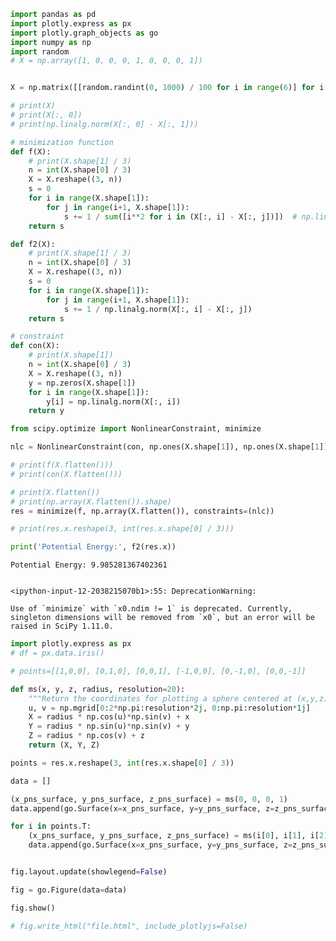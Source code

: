 ```python
import pandas as pd
import plotly.express as px
import plotly.graph_objects as go
import numpy as np
import random
# X = np.array([1, 0, 0, 0, 1, 0, 0, 0, 1])


X = np.matrix([[random.randint(0, 1000) / 100 for i in range(6)] for i in range(3)])

# print(X)
# print(X[:, 0])
# print(np.linalg.norm(X[:, 0] - X[:, 1]))

# minimization function
def f(X):
    # print(X.shape[1] / 3)
    n = int(X.shape[0] / 3)
    X = X.reshape((3, n))
    s = 0
    for i in range(X.shape[1]):
        for j in range(i+1, X.shape[1]):
            s += 1 / sum([i**2 for i in (X[:, i] - X[:, j])])  # np.linalg.norm(X[:, i] - X[:, j])
    return s

def f2(X):
    # print(X.shape[1] / 3)
    n = int(X.shape[0] / 3)
    X = X.reshape((3, n))
    s = 0
    for i in range(X.shape[1]):
        for j in range(i+1, X.shape[1]):
            s += 1 / np.linalg.norm(X[:, i] - X[:, j])
    return s

# constraint
def con(X):
    # print(X.shape[1])
    n = int(X.shape[0] / 3)
    X = X.reshape((3, n))
    y = np.zeros(X.shape[1])
    for i in range(X.shape[1]):
        y[i] = np.linalg.norm(X[:, i])
    return y

from scipy.optimize import NonlinearConstraint, minimize

nlc = NonlinearConstraint(con, np.ones(X.shape[1]), np.ones(X.shape[1]))

# print(f(X.flatten()))
# print(con(X.flatten()))

# print(X.flatten())
# print(np.array(X.flatten()).shape)
res = minimize(f, np.array(X.flatten()), constraints=(nlc))

# print(res.x.reshape(3, int(res.x.shape[0] / 3)))

print('Potential Energy:', f2(res.x))
```

    Potential Energy: 9.985281367402361


    <ipython-input-12-2038215070b1>:55: DeprecationWarning:
    
    Use of `minimize` with `x0.ndim != 1` is deprecated. Currently, singleton dimensions will be removed from `x0`, but an error will be raised in SciPy 1.11.0.
    



```python
import plotly.express as px
# df = px.data.iris()

# points=[[1,0,0], [0,1,0], [0,0,1], [-1,0,0], [0,-1,0], [0,0,-1]]

def ms(x, y, z, radius, resolution=20):
    """Return the coordinates for plotting a sphere centered at (x,y,z)"""
    u, v = np.mgrid[0:2*np.pi:resolution*2j, 0:np.pi:resolution*1j]
    X = radius * np.cos(u)*np.sin(v) + x
    Y = radius * np.sin(u)*np.sin(v) + y
    Z = radius * np.cos(v) + z
    return (X, Y, Z)

points = res.x.reshape(3, int(res.x.shape[0] / 3))

data = []

(x_pns_surface, y_pns_surface, z_pns_surface) = ms(0, 0, 0, 1)
data.append(go.Surface(x=x_pns_surface, y=y_pns_surface, z=z_pns_surface, opacity=0.5))

for i in points.T:
    (x_pns_surface, y_pns_surface, z_pns_surface) = ms(i[0], i[1], i[2], 0.05, resolution=5)
    data.append(go.Surface(x=x_pns_surface, y=y_pns_surface, z=z_pns_surface, opacity=1))


fig.layout.update(showlegend=False)

fig = go.Figure(data=data)

fig.show()

# fig.write_html("file.html", include_plotlyjs=False)
```


<html>
<head><meta charset="utf-8" /></head>
<body>
    <div>            <script src="https://cdnjs.cloudflare.com/ajax/libs/mathjax/2.7.5/MathJax.js?config=TeX-AMS-MML_SVG"></script><script type="text/javascript">if (window.MathJax && window.MathJax.Hub && window.MathJax.Hub.Config) {window.MathJax.Hub.Config({SVG: {font: "STIX-Web"}});}</script>                <script type="text/javascript">window.PlotlyConfig = {MathJaxConfig: 'local'};</script>
        <script src="https://cdn.plot.ly/plotly-2.18.2.min.js"></script>                <div id="cf95f065-1930-4451-a4e2-d24cbe0e1de5" class="plotly-graph-div" style="height:525px; width:100%;"></div>            <script type="text/javascript">                                    window.PLOTLYENV=window.PLOTLYENV || {};                                    if (document.getElementById("cf95f065-1930-4451-a4e2-d24cbe0e1de5")) {                    Plotly.newPlot(                        "cf95f065-1930-4451-a4e2-d24cbe0e1de5",                        [{"opacity":0.5,"x":[[0.0,0.1645945902807339,0.32469946920468346,0.4759473930370735,0.6142127126896678,0.7357239106731316,0.8371664782625285,0.9157733266550574,0.9694002659393304,0.9965844930066698,0.9965844930066698,0.9694002659393304,0.9157733266550575,0.8371664782625287,0.7357239106731318,0.6142127126896679,0.4759473930370737,0.3246994692046836,0.16459459028073403,1.2246467991473532e-16],[0.0,0.16246313356537806,0.3204946963568737,0.46978399929907333,0.6062588193758816,0.7261964792589068,0.8263253922406854,0.9039143025916696,0.9568467870966786,0.9836789855631047,0.9836789855631047,0.9568467870966786,0.9039143025916697,0.8263253922406855,0.7261964792589071,0.6062588193758817,0.4697839992990735,0.3204946963568739,0.16246313356537817,1.2087879447370743e-16],[0.0,0.15612396702863554,0.3079892792215372,0.45145344674540533,0.5826031410933619,0.6978609404853318,0.7940829126085611,0.8686443728954891,0.919511479076709,0.9452967090962465,0.9452967090962465,0.919511479076709,0.8686443728954892,0.7940829126085612,0.697860940485332,0.582603141093362,0.45145344674540544,0.30798927922153735,0.15612396702863568,1.161622117505191e-16],[0.0,0.1457412717539971,0.28750710153368586,0.42143048705861336,0.5438583474838702,0.6514511699226683,0.7412741026524329,0.8108770102192059,0.8583613067458042,0.882431744405305,0.882431744405305,0.8583613067458042,0.810877010219206,0.741274102652433,0.6514511699226685,0.5438583474838703,0.42143048705861347,0.28750710153368597,0.1457412717539972,1.0843708876019402e-16],[0.0,0.13158395409529697,0.2595786409366422,0.3804926991242503,0.4910279083501888,0.588169156250559,0.6692666828109729,0.7321083589123363,0.7749800274466272,0.7967122610543294,0.7967122610543294,0.7749800274466272,0.7321083589123364,0.669266682810973,0.5881691562505591,0.49102790835018884,0.3804926991242505,0.2595786409366423,0.13158395409529708,9.790350213036125e-17],[0.0,0.11401868114339879,0.22492722988972447,0.329700350146186,0.4254801043153275,0.5096538703825993,0.5799256074343183,0.6343784856684599,0.6715271725148565,0.6903583486357373,0.6903583486357373,0.6715271725148565,0.63437848566846,0.5799256074343183,0.5096538703825996,0.42548010431532757,0.3297003501461861,0.22492722988972458,0.11401868114339889,8.483426622169505e-17],[0.0,0.09350038424114347,0.18445032173749926,0.2703689352829591,0.3489125890731124,0.4179388169805881,0.475564763446017,0.5202185428694533,0.5506821165519409,0.5661245176160313,0.5661245176160313,0.5506821165519409,0.5202185428694533,0.4755647634460171,0.4179388169805882,0.34891258907311246,0.2703689352829592,0.18445032173749937,0.09350038424114356,6.95678673792762e-17],[0.0,0.07056047650053407,0.13919624713956788,0.20403510701416921,0.26330842104925195,0.31539936775193667,0.35888704188713766,0.3925852130683524,0.41557468303033346,0.4272283589615935,0.4272283589615935,0.41557468303033346,0.3925852130683525,0.3588870418871377,0.3153993677519367,0.26330842104925195,0.2040351070141693,0.13919624713956794,0.07056047650053413,5.2499697314053056e-17],[0.0,0.045793089482273404,0.09033706285714538,0.13241687664842175,0.1708847032297642,0.2046912405701735,0.23291433445806886,0.2547841324643033,0.26970408350957537,0.2772672102227795,0.2772672102227795,0.26970408350957537,0.25478413246430337,0.2329143344580689,0.20469124057017354,0.17088470322976423,0.1324168766484218,0.09033706285714542,0.045793089482273446,3.407181266521781e-17],[0.0,0.019839685500424753,0.0391381960985981,0.057369118732864384,0.0740351613582292,0.08868171777700325,0.1009092681108054,0.11038427666137432,0.11684828989495437,0.12012498638095837,0.12012498638095837,0.11684828989495437,0.11038427666137433,0.10090926811080542,0.08868171777700327,0.07403516135822921,0.057369118732864405,0.03913819609859812,0.01983968550042477,1.4761485965452956e-17],[0.0,-0.006627555914577715,-0.013074329380554592,-0.019164469223262957,-0.024731852303603426,-0.029624614924228836,-0.03370929527532877,-0.03687447392489219,-0.03903381305036396,-0.04012841150937818,-0.04012841150937818,-0.03903381305036396,-0.036874473924892195,-0.03370929527532877,-0.029624614924228843,-0.02473185230360343,-0.019164469223262964,-0.013074329380554599,-0.00662755591457772,-4.9311554669653986e-18],[0.0,-0.03292314711268756,-0.06494823659638016,-0.09520170749314029,-0.122858323981817,-0.1471636856600176,-0.16745480562051002,-0.18317819500577392,-0.19390496074119645,-0.19934250462010655,-0.19934250462010655,-0.19390496074119645,-0.18317819500577395,-0.16745480562051004,-0.14716368566001767,-0.12285832398181702,-0.09520170749314032,-0.06494823659638019,-0.03292314711268759,-2.4496082563006136e-17],[0.0,-0.05836604609431205,-0.115140018600098,-0.16877327154610067,-0.21780282960340894,-0.26089129423873825,-0.2968633244600811,-0.32473769705508354,-0.34375407180242007,-0.35339373157097265,-0.35339373157097265,-0.34375407180242007,-0.3247376970550836,-0.2968633244600812,-0.26089129423873836,-0.21780282960340897,-0.16877327154610072,-0.11514001860009805,-0.0583660460943121,-4.342657398786498e-17],[0.0,-0.0822972951403669,-0.16234973460234164,-0.23797369651853664,-0.3071063563448338,-0.3678619553365656,-0.4185832391312641,-0.4578866633275285,-0.48470013296966497,-0.4982922465033347,-0.4982922465033347,-0.48470013296966497,-0.45788666332752853,-0.41858323913126416,-0.36786195533656574,-0.30710635634483385,-0.23797369651853673,-0.16234973460234173,-0.08229729514036697,-6.123233995736764e-17],[0.0,-0.10409708747106597,-0.20535467775677563,-0.30101072775297255,-0.3884559897724724,-0.46530518502016843,-0.529462067780604,-0.5791766055365858,-0.6130927152942584,-0.6302852539921319,-0.6302852539921319,-0.6130927152942584,-0.5791766055365859,-0.5294620677806041,-0.46530518502016854,-0.38845598977247253,-0.30101072775297266,-0.20535467775677574,-0.10409708747106605,-7.745222048584242e-17],[0.0,-0.12320081991594793,-0.24304104262515694,-0.3562517392522649,-0.4597448171115447,-0.550697254825314,-0.6266281069880509,-0.685466177889715,-0.7256065183355124,-0.7459542044761397,-0.7459542044761397,-0.7256065183355124,-0.6854661778897151,-0.6266281069880509,-0.5506972548253141,-0.45974481711154475,-0.356251739252265,-0.24304104262515705,-0.12320081991594804,-9.166612918751292e-17],[0.0,-0.1391137158394193,-0.2744327721531311,-0.4022660178353502,-0.5191264951802664,-0.6218265549984392,-0.7075648073771038,-0.7740025362943134,-0.8193274936954399,-0.8423033328959264,-0.8423033328959264,-0.8193274936954399,-0.7740025362943134,-0.7075648073771038,-0.6218265549984394,-0.5191264951802665,-0.4022660178353503,-0.2744327721531313,-0.13911371583941942,-1.0350593329322857e-16],[0.0,-0.1514236395957217,-0.2987168370352402,-0.43786181785711464,-0.5650630697084178,-0.676850874027562,-0.7701759509217782,-0.8424926355737105,-0.8918283173415814,-0.9168372474352875,-0.9168372474352875,-0.8918283173415814,-0.8424926355737105,-0.7701759509217783,-0.6768508740275623,-0.5650630697084179,-0.4378618178571148,-0.2987168370352404,-0.1514236395957218,-1.126649880958142e-16],[0.0,-0.15981177062567214,-0.31526429274686973,-0.4621172267946076,-0.5963648075450915,-0.7143451109527726,-0.8128399418923868,-0.8891626181327629,-0.9412312560244315,-0.9676255588585165,-0.9676255588585165,-0.9412312560244315,-0.889162618132763,-0.812839941892387,-0.7143451109527729,-0.5963648075450916,-0.46211722679460776,-0.3152642927468699,-0.15981177062567228,-1.1890607888691283e-16],[0.0,-0.1640608607416775,-0.32364656887706705,-0.4744040422971282,-0.6122210101223642,-0.7333381847325245,-0.8344518053331546,-0.9128037559378055,-0.9662567995822742,-0.9933528765776246,-0.9933528765776246,-0.9662567995822742,-0.9128037559378056,-0.8344518053331547,-0.7333381847325248,-0.6122210101223643,-0.47440404229712835,-0.3236465688770672,-0.16406086074167764,-1.2206756469332921e-16],[0.0,-0.16406086074167753,-0.3236465688770671,-0.47440404229712824,-0.6122210101223643,-0.7333381847325247,-0.8344518053331547,-0.9128037559378056,-0.9662567995822743,-0.9933528765776247,-0.9933528765776247,-0.9662567995822743,-0.9128037559378057,-0.8344518053331548,-0.7333381847325249,-0.6122210101223644,-0.4744040422971284,-0.3236465688770673,-0.16406086074167767,-1.2206756469332924e-16],[0.0,-0.15981177062567217,-0.3152642927468698,-0.4621172267946077,-0.5963648075450917,-0.7143451109527728,-0.8128399418923871,-0.8891626181327631,-0.9412312560244317,-0.9676255588585168,-0.9676255588585168,-0.9412312560244317,-0.8891626181327632,-0.8128399418923872,-0.714345110952773,-0.5963648075450918,-0.46211722679460787,-0.31526429274686996,-0.1598117706256723,-1.1890607888691286e-16],[0.0,-0.1514236395957217,-0.2987168370352402,-0.43786181785711464,-0.5650630697084178,-0.676850874027562,-0.7701759509217782,-0.8424926355737105,-0.8918283173415814,-0.9168372474352875,-0.9168372474352875,-0.8918283173415814,-0.8424926355737105,-0.7701759509217783,-0.6768508740275623,-0.5650630697084179,-0.4378618178571148,-0.2987168370352404,-0.1514236395957218,-1.126649880958142e-16],[0.0,-0.13911371583941937,-0.2744327721531313,-0.4022660178353504,-0.5191264951802668,-0.6218265549984395,-0.7075648073771041,-0.7740025362943137,-0.8193274936954403,-0.8423033328959268,-0.8423033328959268,-0.8193274936954403,-0.7740025362943138,-0.7075648073771043,-0.6218265549984398,-0.5191264951802669,-0.40226601783535054,-0.2744327721531314,-0.1391137158394195,-1.0350593329322863e-16],[0.0,-0.123200819915948,-0.24304104262515708,-0.3562517392522651,-0.45974481711154497,-0.5506972548253142,-0.6266281069880513,-0.6854661778897153,-0.7256065183355127,-0.7459542044761401,-0.7459542044761401,-0.7256065183355127,-0.6854661778897154,-0.6266281069880514,-0.5506972548253144,-0.459744817111545,-0.3562517392522652,-0.24304104262515722,-0.12320081991594811,-9.166612918751298e-17],[0.0,-0.10409708747106605,-0.20535467775677582,-0.30101072775297283,-0.3884559897724728,-0.4653051850201688,-0.5294620677806045,-0.5791766055365863,-0.6130927152942588,-0.6302852539921324,-0.6302852539921324,-0.6130927152942588,-0.5791766055365863,-0.5294620677806046,-0.465305185020169,-0.38845598977247286,-0.30101072775297294,-0.2053546777567759,-0.10409708747106615,-7.745222048584248e-17],[0.0,-0.08229729514036702,-0.16234973460234187,-0.23797369651853698,-0.3071063563448342,-0.3678619553365661,-0.41858323913126466,-0.4578866633275291,-0.48470013296966563,-0.49829224650333537,-0.49829224650333537,-0.48470013296966563,-0.45788666332752914,-0.4185832391312647,-0.36786195533656624,-0.30710635634483424,-0.23797369651853706,-0.16234973460234195,-0.08229729514036709,-6.123233995736771e-17],[0.0,-0.05836604609431212,-0.11514001860009813,-0.1687732715461009,-0.21780282960340921,-0.2608912942387386,-0.2968633244600815,-0.324737697055084,-0.3437540718024205,-0.3533937315709731,-0.3533937315709731,-0.3437540718024205,-0.324737697055084,-0.29686332446008157,-0.2608912942387387,-0.21780282960340924,-0.16877327154610094,-0.1151400186000982,-0.05836604609431217,-4.3426573987865036e-17],[0.0,-0.0329231471126876,-0.06494823659638023,-0.09520170749314039,-0.12285832398181713,-0.14716368566001778,-0.1674548056205102,-0.18317819500577415,-0.19390496074119667,-0.19934250462010678,-0.19934250462010678,-0.19390496074119667,-0.18317819500577417,-0.16745480562051024,-0.14716368566001783,-0.12285832398181716,-0.09520170749314043,-0.06494823659638026,-0.03292314711268763,-2.4496082563006164e-17],[0.0,-0.006627555914577755,-0.01307432938055467,-0.01916446922326307,-0.024731852303603575,-0.029624614924229013,-0.03370929527532897,-0.03687447392489241,-0.03903381305036419,-0.040128411509378424,-0.040128411509378424,-0.03903381305036419,-0.03687447392489242,-0.033709295275328975,-0.029624614924229024,-0.02473185230360358,-0.019164469223263078,-0.013074329380554677,-0.00662755591457776,-4.931155466965428e-18],[0.0,0.019839685500424604,0.03913819609859781,0.057369118732863954,0.07403516135822864,0.08868171777700258,0.10090926811080465,0.1103842766613735,0.1168482898949535,0.12012498638095748,0.12012498638095748,0.1168482898949535,0.11038427666137351,0.10090926811080467,0.08868171777700261,0.07403516135822866,0.057369118732863975,0.03913819609859783,0.01983968550042462,1.4761485965452845e-17],[0.0,0.04579308948227329,0.09033706285714516,0.13241687664842144,0.1708847032297638,0.204691240570173,0.2329143344580683,0.2547841324643027,0.2697040835095747,0.27726721022277884,0.27726721022277884,0.2697040835095747,0.25478413246430276,0.23291433445806833,0.20469124057017307,0.17088470322976385,0.13241687664842147,0.09033706285714521,0.045793089482273334,3.4071812665217726e-17],[0.0,0.070560476500534,0.13919624713956774,0.20403510701416902,0.2633084210492517,0.31539936775193633,0.3588870418871373,0.39258521306835203,0.41557468303033307,0.42722835896159306,0.42722835896159306,0.41557468303033307,0.3925852130683521,0.3588870418871374,0.3153993677519364,0.2633084210492517,0.20403510701416908,0.1391962471395678,0.07056047650053406,5.2499697314053e-17],[0.0,0.09350038424114342,0.18445032173749917,0.2703689352829589,0.3489125890731122,0.4179388169805878,0.4755647634460167,0.520218542869453,0.5506821165519405,0.566124517616031,0.566124517616031,0.5506821165519405,0.520218542869453,0.47556476344601684,0.41793881698058793,0.34891258907311223,0.270368935282959,0.18445032173749926,0.0935003842411435,6.956786737927616e-17],[0.0,0.11401868114339876,0.22492722988972438,0.32970035014618587,0.4254801043153274,0.5096538703825992,0.5799256074343181,0.6343784856684597,0.6715271725148563,0.6903583486357371,0.6903583486357371,0.6715271725148563,0.6343784856684598,0.5799256074343182,0.5096538703825993,0.42548010431532746,0.329700350146186,0.2249272298897245,0.11401868114339886,8.483426622169503e-17],[0.0,0.13158395409529686,0.259578640936642,0.3804926991242501,0.4910279083501884,0.5881691562505585,0.6692666828109725,0.7321083589123357,0.7749800274466266,0.7967122610543288,0.7967122610543288,0.7749800274466266,0.7321083589123358,0.6692666828109726,0.5881691562505588,0.4910279083501885,0.3804926991242502,0.2595786409366421,0.13158395409529697,9.790350213036119e-17],[0.0,0.14574127175399704,0.28750710153368575,0.4214304870586132,0.54385834748387,0.651451169922668,0.7412741026524325,0.8108770102192056,0.8583613067458039,0.8824317444053047,0.8824317444053047,0.8583613067458039,0.8108770102192057,0.7412741026524327,0.6514511699226683,0.5438583474838701,0.4214304870586133,0.28750710153368586,0.14574127175399715,1.0843708876019398e-16],[0.0,0.1561239670286355,0.3079892792215371,0.4514534467454053,0.5826031410933618,0.6978609404853316,0.794082912608561,0.868644372895489,0.9195114790767089,0.9452967090962464,0.9452967090962464,0.9195114790767089,0.8686443728954891,0.7940829126085611,0.6978609404853319,0.5826031410933619,0.45145344674540544,0.3079892792215373,0.15612396702863565,1.1616221175051907e-16],[0.0,0.16246313356537806,0.3204946963568737,0.46978399929907333,0.6062588193758816,0.7261964792589068,0.8263253922406854,0.9039143025916696,0.9568467870966786,0.9836789855631047,0.9836789855631047,0.9568467870966786,0.9039143025916697,0.8263253922406855,0.7261964792589071,0.6062588193758817,0.4697839992990735,0.3204946963568739,0.16246313356537817,1.2087879447370743e-16],[0.0,0.1645945902807339,0.32469946920468346,0.4759473930370735,0.6142127126896678,0.7357239106731316,0.8371664782625285,0.9157733266550574,0.9694002659393304,0.9965844930066698,0.9965844930066698,0.9694002659393304,0.9157733266550575,0.8371664782625287,0.7357239106731318,0.6142127126896679,0.4759473930370737,0.3246994692046836,0.16459459028073403,1.2246467991473532e-16]],"y":[[0.0,0.0,0.0,0.0,0.0,0.0,0.0,0.0,0.0,0.0,0.0,0.0,0.0,0.0,0.0,0.0,0.0,0.0,0.0,0.0],[0.0,0.02640282904919078,0.05208545774895815,0.0763473309379888,0.0985266479616691,0.11801841486875742,0.1342909470692725,0.14690037230410982,0.1555027383231814,0.15986339500618152,0.15986339500618152,0.1555027383231814,0.14690037230410985,0.13429094706927253,0.11801841486875746,0.09852664796166911,0.07634733093798883,0.052085457748958175,0.0264028290491908,1.964471616495832e-17],[0.0,0.052121838694775345,0.10282192950145011,0.15071730610809098,0.19450150749479733,0.23298021478463432,0.2651038291492389,0.28999610212875754,0.30697803740562163,0.3155864120540797,0.3155864120540797,0.30697803740562163,0.2899961021287576,0.26510382914923897,0.2329802147846344,0.19450150749479736,0.15071730610809103,0.10282192950145015,0.05212183869477539,3.878064450013872e-17],[0.0,0.07649092009650708,0.1508953672897284,0.22118378221815102,0.28543888015075025,0.3419079495164639,0.3890506613068728,0.42558108523621246,0.45050276656739835,0.46313590679969047,0.46313590679969047,0.45050276656739835,0.4255810852362125,0.3890506613068729,0.341907949516464,0.2854388801507503,0.2211837822181511,0.1508953672897285,0.07649092009650715,5.691217451330058e-17],[0.0,0.0988789268465705,0.1950606943268914,0.28592171455125476,0.3689835357449422,0.44198044795179753,0.502921285695566,0.5501437417835053,0.5823597107132922,0.598690424833285,0.598690424833285,0.5823597107132922,0.5501437417835054,0.5029212856955662,0.4419804479517977,0.36898353574494225,0.28592171455125487,0.19506069432689152,0.09887892684657058,7.356970910115742e-17],[0.0,0.1187060213300177,0.2341740518416552,0.34325442466524575,0.4429717115814716,0.5306058849468245,0.6037665129571378,0.6604579643958138,0.6991338442511896,0.7187391753413048,0.7187391753413048,0.6991338442511896,0.660457964395814,0.6037665129571379,0.5306058849468246,0.44297171158147164,0.34325442466524586,0.23417405184165535,0.1187060213300178,8.8321826867684e-17],[0.0,0.1354586922144208,0.26722242441968863,0.39169702548365826,0.5054871527703725,0.605488908236173,0.6889745046770733,0.7536666726528733,0.7978007784610887,0.8201729587442986,0.8201729587442986,0.7978007784610887,0.7536666726528733,0.6889745046770734,0.6054889082361731,0.5054871527703726,0.39169702548365837,0.26722242441968874,0.13545869221442092,1.0078645571165809e-16],[0.0,0.14870305412364682,0.2933498765707317,0.42999487909102246,0.5549107422227022,0.6646900868508907,0.7563384186275245,0.8273558099711071,0.8758050915743081,0.9003646933328433,0.9003646933328433,0.8758050915743081,0.8273558099711072,0.7563384186275246,0.6646900868508909,0.5549107422227023,0.42999487909102263,0.29334987657073186,0.14870305412364695,1.1064076829338897e-16],[0.0,0.15809608504118994,0.31187972100819145,0.4571560911958444,0.5899624349326623,0.7066761413618048,0.8041135648218102,0.8796168664010955,0.9311265128549957,0.957237455303875,0.957237455303875,0.9311265128549957,0.8796168664010956,0.8041135648218103,0.706676141361805,0.5899624349326624,0.45715609119584455,0.3118797210081916,0.15809608504119008,1.1762954309324202e-16],[0.0,0.16339451040021785,0.32233204449441705,0.4724772006717372,0.6097344104708716,0.7303596550113417,0.8310625920686276,0.9090963080327714,0.9623322465509867,0.9893182699962312,0.9893182699962312,0.9623322465509867,0.9090963080327715,0.8310625920686278,0.7303596550113419,0.6097344104708717,0.4724772006717374,0.3223320444944172,0.163394510400218,1.2157177451493547e-16],[0.0,0.1644611037670665,0.3244361373414681,0.4755613988310838,0.6137145850566313,0.7351272372363558,0.8364875347179571,0.9150306328127125,0.9686140805511727,0.9957762611606562,0.9957762611606562,0.9686140805511727,0.9150306328127126,0.8364875347179572,0.735127237236356,0.6137145850566315,0.47556139883108395,0.32443613734146826,0.16446110376706663,1.2236536083540634e-16],[0.0,0.16126824093379016,0.31813750464983503,0.4663288065616117,0.6017998742588596,0.7208554101615147,0.8202478896047718,0.8972661448462753,0.9498093186546442,0.9764441702182178,0.9764441702182178,0.9498093186546442,0.8972661448462754,0.8202478896047719,0.7208554101615149,0.6017998742588597,0.46632880656161185,0.3181375046498352,0.1612682409337903,1.1998974858580612e-16],[0.0,0.1538986153706371,0.30359927769771167,0.44501854315344286,0.5742988628287095,0.6879138066114112,0.7827642550072105,0.8562629350405349,0.9064049943168346,0.9318226881696455,0.9318226881696455,0.9064049943168346,0.856262935040535,0.7827642550072106,0.6879138066114114,0.5742988628287096,0.44501854315344297,0.30359927769771183,0.15389861537063723,1.145064648755478e-16],[0.0,0.14254309650860683,0.28119798892657893,0.4121825332350825,0.531923812516605,0.6371555968145651,0.7250074373721028,0.7930829649914648,0.8395252567388508,0.8630674879614114,0.8630674879614114,0.8395252567388508,0.7930829649914649,0.7250074373721029,0.6371555968145652,0.5319238125166051,0.4121825332350827,0.28119798892657905,0.14254309650860694,1.0605752387249069e-16],[0.0,0.1274957863214463,0.25151381994875355,0.368671212215454,0.4757722148670403,0.5698953917426538,0.648473307937938,0.709362562736425,0.7509022559936532,0.771959293163464,0.771959293163464,0.7509022559936532,0.7093625627364251,0.648473307937938,0.569895391742654,0.4757722148670404,0.3686712122154542,0.25151381994875366,0.12749578632144642,9.486174871058949e-17],[0.0,0.10914640223901487,0.215315575148385,0.3156115004535209,0.4072983667640625,0.4878751953768806,0.5551440604555331,0.607270042717518,0.6428312812490229,0.6608577581641384,0.6608577581641384,0.6428312812490229,0.607270042717518,0.5551440604555332,0.4878751953768808,0.4072983667640626,0.315611500453521,0.21531557514838512,0.10914640223901496,8.120910408566745e-17],[0.0,0.08797018367055941,0.1735407700517397,0.2543776166129328,0.32827570490588115,0.3932192877198919,0.4474368734110843,0.48944954757650005,0.5181113139837744,0.5326403543609658,0.5326403543609658,0.5181113139837744,0.4894495475765001,0.44743687341108435,0.39321928771989206,0.3282757049058812,0.2543776166129329,0.1735407700517398,0.08797018367055948,6.545318632210576e-17],[0.0,0.06451558355364734,0.12727135016752564,0.18655548612048245,0.24075087472592946,0.2883792070595441,0.3281413063730616,0.358952566249266,0.3799725358376946,0.39062784516294613,0.39062784516294613,0.3799725358376946,0.3589525662492661,0.32814130637306166,0.28837920705954423,0.2407508747259295,0.1865554861204825,0.12727135016752572,0.0645155835536474,4.800206541377804e-17],[0.0,0.039390063711172284,0.07770566916653633,0.11390166653059874,0.14699072335119093,0.17607025641498053,0.20034705186467258,0.21915890200528199,0.23199266860380632,0.2384982799625705,0.2384982799625705,0.23199266860380632,0.219158902005282,0.2003470518646726,0.17607025641498059,0.14699072335119096,0.11390166653059879,0.07770566916653637,0.03939006371117232,2.930771622555806e-17],[0.0,0.013244361909226048,0.026127452151043146,0.03829785360736431,0.04942358945232989,0.059201178614717985,0.06736391395045133,0.07368913731823402,0.07800431311321966,0.08019173458854482,0.08019173458854482,0.07800431311321966,0.07368913731823402,0.06736391395045134,0.059201178614718006,0.0494235894523299,0.038297853607364325,0.02612745215104316,0.01324436190922606,9.854312581730915e-18],[0.0,-0.013244361909225935,-0.02612745215104292,-0.038297853607363985,-0.04942358945232946,-0.05920117861471748,-0.06736391395045074,-0.07368913731823339,-0.078004313113219,-0.08019173458854413,-0.08019173458854413,-0.078004313113219,-0.07368913731823339,-0.06736391395045076,-0.05920117861471749,-0.049423589452329476,-0.038297853607364,-0.026127452151042934,-0.013244361909225946,-9.854312581730829e-18],[0.0,-0.03939006371117217,-0.07770566916653612,-0.11390166653059844,-0.1469907233511905,-0.17607025641498006,-0.20034705186467203,-0.21915890200528138,-0.23199266860380569,-0.23849827996256984,-0.23849827996256984,-0.23199266860380569,-0.2191589020052814,-0.20034705186467205,-0.17607025641498011,-0.14699072335119054,-0.11390166653059848,-0.07770566916653616,-0.03939006371117221,-2.930771622555798e-17],[0.0,-0.0645155835536473,-0.12727135016752558,-0.18655548612048234,-0.24075087472592932,-0.288379207059544,-0.32814130637306144,-0.35895256624926586,-0.37997253583769436,-0.3906278451629459,-0.3906278451629459,-0.37997253583769436,-0.35895256624926586,-0.32814130637306144,-0.28837920705954406,-0.24075087472592935,-0.1865554861204824,-0.12727135016752564,-0.06451558355364735,-4.8002065413778013e-17],[0.0,-0.08797018367055931,-0.1735407700517395,-0.25437761661293257,-0.3282757049058808,-0.3932192877198915,-0.44743687341108385,-0.48944954757649956,-0.5181113139837739,-0.5326403543609652,-0.5326403543609652,-0.5181113139837739,-0.4894495475764996,-0.4474368734110839,-0.3932192877198916,-0.32827570490588087,-0.2543776166129326,-0.17354077005173962,-0.0879701836705594,-6.54531863221057e-17],[0.0,-0.10914640223901477,-0.21531557514838484,-0.3156115004535206,-0.40729836676406217,-0.4878751953768802,-0.5551440604555327,-0.6072700427175175,-0.6428312812490223,-0.6608577581641378,-0.6608577581641378,-0.6428312812490223,-0.6072700427175176,-0.5551440604555327,-0.48787519537688034,-0.4072983667640623,-0.3156115004535207,-0.21531557514838495,-0.10914640223901487,-8.120910408566738e-17],[0.0,-0.12749578632144626,-0.2515138199487534,-0.36867121221545385,-0.47577221486704,-0.5698953917426536,-0.6484733079379376,-0.7093625627364246,-0.7509022559936528,-0.7719592931634636,-0.7719592931634636,-0.7509022559936528,-0.7093625627364246,-0.6484733079379377,-0.5698953917426537,-0.47577221486704013,-0.36867121221545396,-0.25151381994875355,-0.12749578632144637,-9.486174871058944e-17],[0.0,-0.14254309650860678,-0.2811979889265788,-0.41218253323508236,-0.5319238125166048,-0.6371555968145649,-0.7250074373721025,-0.7930829649914645,-0.8395252567388505,-0.8630674879614111,-0.8630674879614111,-0.8395252567388505,-0.7930829649914646,-0.7250074373721026,-0.637155596814565,-0.5319238125166049,-0.4121825332350825,-0.28119798892657893,-0.1425430965086069,-1.0605752387249065e-16],[0.0,-0.1538986153706371,-0.30359927769771167,-0.4450185431534428,-0.5742988628287093,-0.6879138066114112,-0.7827642550072104,-0.8562629350405347,-0.9064049943168345,-0.9318226881696454,-0.9318226881696454,-0.9064049943168345,-0.8562629350405349,-0.7827642550072105,-0.6879138066114114,-0.5742988628287095,-0.44501854315344297,-0.3035992776977118,-0.1538986153706372,-1.145064648755478e-16],[0.0,-0.16126824093379016,-0.31813750464983503,-0.4663288065616117,-0.6017998742588596,-0.7208554101615147,-0.8202478896047718,-0.8972661448462753,-0.9498093186546442,-0.9764441702182178,-0.9764441702182178,-0.9498093186546442,-0.8972661448462754,-0.8202478896047719,-0.7208554101615149,-0.6017998742588597,-0.46632880656161185,-0.3181375046498352,-0.1612682409337903,-1.1998974858580612e-16],[0.0,-0.16446110376706646,-0.3244361373414681,-0.4755613988310837,-0.6137145850566313,-0.7351272372363558,-0.836487534717957,-0.9150306328127124,-0.9686140805511726,-0.9957762611606561,-0.9957762611606561,-0.9686140805511726,-0.9150306328127125,-0.8364875347179571,-0.735127237236356,-0.6137145850566315,-0.4755613988310839,-0.32443613734146826,-0.1644611037670666,-1.2236536083540631e-16],[0.0,-0.16339451040021785,-0.3223320444944171,-0.47247720067173726,-0.6097344104708717,-0.7303596550113418,-0.8310625920686278,-0.9090963080327715,-0.9623322465509868,-0.9893182699962313,-0.9893182699962313,-0.9623322465509868,-0.9090963080327716,-0.8310625920686279,-0.730359655011342,-0.6097344104708718,-0.47247720067173743,-0.32233204449441727,-0.163394510400218,-1.2157177451493547e-16],[0.0,-0.15809608504118997,-0.3118797210081915,-0.4571560911958445,-0.5899624349326624,-0.7066761413618049,-0.8041135648218103,-0.8796168664010957,-0.9311265128549959,-0.9572374553038753,-0.9572374553038753,-0.9311265128549959,-0.8796168664010958,-0.8041135648218104,-0.7066761413618051,-0.5899624349326625,-0.45715609119584466,-0.31187972100819167,-0.1580960850411901,-1.1762954309324205e-16],[0.0,-0.14870305412364687,-0.29334987657073175,-0.4299948790910226,-0.5549107422227023,-0.6646900868508909,-0.7563384186275247,-0.8273558099711074,-0.8758050915743083,-0.9003646933328435,-0.9003646933328435,-0.8758050915743083,-0.8273558099711075,-0.7563384186275248,-0.6646900868508911,-0.5549107422227024,-0.42999487909102274,-0.2933498765707319,-0.14870305412364698,-1.10640768293389e-16],[0.0,-0.13545869221442086,-0.2672224244196887,-0.39169702548365837,-0.5054871527703726,-0.6054889082361731,-0.6889745046770736,-0.7536666726528735,-0.7978007784610889,-0.8201729587442989,-0.8201729587442989,-0.7978007784610889,-0.7536666726528736,-0.6889745046770737,-0.6054889082361733,-0.5054871527703727,-0.3916970254836585,-0.2672224244196888,-0.13545869221442097,-1.0078645571165811e-16],[0.0,-0.11870602133001773,-0.2341740518416553,-0.34325442466524586,-0.4429717115814717,-0.5306058849468246,-0.603766512957138,-0.6604579643958141,-0.6991338442511899,-0.718739175341305,-0.718739175341305,-0.6991338442511899,-0.6604579643958141,-0.6037665129571381,-0.5306058849468247,-0.4429717115814718,-0.34325442466524597,-0.2341740518416554,-0.11870602133001784,-8.832182686768402e-17],[0.0,-0.09887892684657063,-0.19506069432689166,-0.28592171455125515,-0.3689835357449427,-0.44198044795179814,-0.5029212856955667,-0.5501437417835061,-0.582359710713293,-0.5986904248332858,-0.5986904248332858,-0.582359710713293,-0.5501437417835062,-0.5029212856955668,-0.44198044795179825,-0.36898353574494275,-0.28592171455125526,-0.19506069432689177,-0.09887892684657071,-7.356970910115752e-17],[0.0,-0.0764909200965072,-0.15089536728972863,-0.22118378221815133,-0.28543888015075064,-0.3419079495164644,-0.3890506613068734,-0.4255810852362131,-0.450502766567399,-0.46313590679969113,-0.46313590679969113,-0.450502766567399,-0.42558108523621313,-0.38905066130687344,-0.34190794951646447,-0.2854388801507507,-0.2211837822181514,-0.15089536728972872,-0.07649092009650726,-5.691217451330067e-17],[0.0,-0.052121838694775435,-0.10282192950145029,-0.15071730610809125,-0.19450150749479767,-0.23298021478463474,-0.2651038291492394,-0.28999610212875804,-0.3069780374056222,-0.3155864120540803,-0.3155864120540803,-0.3069780374056222,-0.2899961021287581,-0.2651038291492394,-0.2329802147846348,-0.1945015074947977,-0.1507173061080913,-0.10282192950145033,-0.05212183869477548,-3.8780644500138786e-17],[0.0,-0.02640282904919084,-0.05208545774895828,-0.07634733093798898,-0.09852664796166934,-0.1180184148687577,-0.13429094706927283,-0.14690037230411018,-0.15550273832318176,-0.1598633950061819,-0.1598633950061819,-0.15550273832318176,-0.1469003723041102,-0.13429094706927283,-0.11801841486875773,-0.09852664796166936,-0.07634733093798901,-0.0520854577489583,-0.026402829049190866,-1.9644716164958365e-17],[0.0,-4.031404762885416e-17,-7.952843312927203e-17,-1.1657349028907586e-16,-1.5043872651820291e-16,-1.8020038645240475e-16,-2.0504664959153358e-16,-2.242997746465279e-16,-2.3743458655503876e-16,-2.4409280188810123e-16,-2.4409280188810123e-16,-2.3743458655503876e-16,-2.2429977464652795e-16,-2.050466495915336e-16,-1.8020038645240483e-16,-1.5043872651820294e-16,-1.165734902890759e-16,-7.952843312927208e-17,-4.03140476288542e-17,-2.999519565323715e-32]],"z":[[1.0,0.9863613034027223,0.9458172417006346,0.8794737512064891,0.7891405093963936,0.6772815716257411,0.546948158122427,0.40169542465296953,0.24548548714079924,0.0825793454723324,-0.08257934547233227,-0.24548548714079912,-0.40169542465296926,-0.5469481581224267,-0.6772815716257409,-0.7891405093963935,-0.879473751206489,-0.9458172417006346,-0.9863613034027223,-1.0],[1.0,0.9863613034027223,0.9458172417006346,0.8794737512064891,0.7891405093963936,0.6772815716257411,0.546948158122427,0.40169542465296953,0.24548548714079924,0.0825793454723324,-0.08257934547233227,-0.24548548714079912,-0.40169542465296926,-0.5469481581224267,-0.6772815716257409,-0.7891405093963935,-0.879473751206489,-0.9458172417006346,-0.9863613034027223,-1.0],[1.0,0.9863613034027223,0.9458172417006346,0.8794737512064891,0.7891405093963936,0.6772815716257411,0.546948158122427,0.40169542465296953,0.24548548714079924,0.0825793454723324,-0.08257934547233227,-0.24548548714079912,-0.40169542465296926,-0.5469481581224267,-0.6772815716257409,-0.7891405093963935,-0.879473751206489,-0.9458172417006346,-0.9863613034027223,-1.0],[1.0,0.9863613034027223,0.9458172417006346,0.8794737512064891,0.7891405093963936,0.6772815716257411,0.546948158122427,0.40169542465296953,0.24548548714079924,0.0825793454723324,-0.08257934547233227,-0.24548548714079912,-0.40169542465296926,-0.5469481581224267,-0.6772815716257409,-0.7891405093963935,-0.879473751206489,-0.9458172417006346,-0.9863613034027223,-1.0],[1.0,0.9863613034027223,0.9458172417006346,0.8794737512064891,0.7891405093963936,0.6772815716257411,0.546948158122427,0.40169542465296953,0.24548548714079924,0.0825793454723324,-0.08257934547233227,-0.24548548714079912,-0.40169542465296926,-0.5469481581224267,-0.6772815716257409,-0.7891405093963935,-0.879473751206489,-0.9458172417006346,-0.9863613034027223,-1.0],[1.0,0.9863613034027223,0.9458172417006346,0.8794737512064891,0.7891405093963936,0.6772815716257411,0.546948158122427,0.40169542465296953,0.24548548714079924,0.0825793454723324,-0.08257934547233227,-0.24548548714079912,-0.40169542465296926,-0.5469481581224267,-0.6772815716257409,-0.7891405093963935,-0.879473751206489,-0.9458172417006346,-0.9863613034027223,-1.0],[1.0,0.9863613034027223,0.9458172417006346,0.8794737512064891,0.7891405093963936,0.6772815716257411,0.546948158122427,0.40169542465296953,0.24548548714079924,0.0825793454723324,-0.08257934547233227,-0.24548548714079912,-0.40169542465296926,-0.5469481581224267,-0.6772815716257409,-0.7891405093963935,-0.879473751206489,-0.9458172417006346,-0.9863613034027223,-1.0],[1.0,0.9863613034027223,0.9458172417006346,0.8794737512064891,0.7891405093963936,0.6772815716257411,0.546948158122427,0.40169542465296953,0.24548548714079924,0.0825793454723324,-0.08257934547233227,-0.24548548714079912,-0.40169542465296926,-0.5469481581224267,-0.6772815716257409,-0.7891405093963935,-0.879473751206489,-0.9458172417006346,-0.9863613034027223,-1.0],[1.0,0.9863613034027223,0.9458172417006346,0.8794737512064891,0.7891405093963936,0.6772815716257411,0.546948158122427,0.40169542465296953,0.24548548714079924,0.0825793454723324,-0.08257934547233227,-0.24548548714079912,-0.40169542465296926,-0.5469481581224267,-0.6772815716257409,-0.7891405093963935,-0.879473751206489,-0.9458172417006346,-0.9863613034027223,-1.0],[1.0,0.9863613034027223,0.9458172417006346,0.8794737512064891,0.7891405093963936,0.6772815716257411,0.546948158122427,0.40169542465296953,0.24548548714079924,0.0825793454723324,-0.08257934547233227,-0.24548548714079912,-0.40169542465296926,-0.5469481581224267,-0.6772815716257409,-0.7891405093963935,-0.879473751206489,-0.9458172417006346,-0.9863613034027223,-1.0],[1.0,0.9863613034027223,0.9458172417006346,0.8794737512064891,0.7891405093963936,0.6772815716257411,0.546948158122427,0.40169542465296953,0.24548548714079924,0.0825793454723324,-0.08257934547233227,-0.24548548714079912,-0.40169542465296926,-0.5469481581224267,-0.6772815716257409,-0.7891405093963935,-0.879473751206489,-0.9458172417006346,-0.9863613034027223,-1.0],[1.0,0.9863613034027223,0.9458172417006346,0.8794737512064891,0.7891405093963936,0.6772815716257411,0.546948158122427,0.40169542465296953,0.24548548714079924,0.0825793454723324,-0.08257934547233227,-0.24548548714079912,-0.40169542465296926,-0.5469481581224267,-0.6772815716257409,-0.7891405093963935,-0.879473751206489,-0.9458172417006346,-0.9863613034027223,-1.0],[1.0,0.9863613034027223,0.9458172417006346,0.8794737512064891,0.7891405093963936,0.6772815716257411,0.546948158122427,0.40169542465296953,0.24548548714079924,0.0825793454723324,-0.08257934547233227,-0.24548548714079912,-0.40169542465296926,-0.5469481581224267,-0.6772815716257409,-0.7891405093963935,-0.879473751206489,-0.9458172417006346,-0.9863613034027223,-1.0],[1.0,0.9863613034027223,0.9458172417006346,0.8794737512064891,0.7891405093963936,0.6772815716257411,0.546948158122427,0.40169542465296953,0.24548548714079924,0.0825793454723324,-0.08257934547233227,-0.24548548714079912,-0.40169542465296926,-0.5469481581224267,-0.6772815716257409,-0.7891405093963935,-0.879473751206489,-0.9458172417006346,-0.9863613034027223,-1.0],[1.0,0.9863613034027223,0.9458172417006346,0.8794737512064891,0.7891405093963936,0.6772815716257411,0.546948158122427,0.40169542465296953,0.24548548714079924,0.0825793454723324,-0.08257934547233227,-0.24548548714079912,-0.40169542465296926,-0.5469481581224267,-0.6772815716257409,-0.7891405093963935,-0.879473751206489,-0.9458172417006346,-0.9863613034027223,-1.0],[1.0,0.9863613034027223,0.9458172417006346,0.8794737512064891,0.7891405093963936,0.6772815716257411,0.546948158122427,0.40169542465296953,0.24548548714079924,0.0825793454723324,-0.08257934547233227,-0.24548548714079912,-0.40169542465296926,-0.5469481581224267,-0.6772815716257409,-0.7891405093963935,-0.879473751206489,-0.9458172417006346,-0.9863613034027223,-1.0],[1.0,0.9863613034027223,0.9458172417006346,0.8794737512064891,0.7891405093963936,0.6772815716257411,0.546948158122427,0.40169542465296953,0.24548548714079924,0.0825793454723324,-0.08257934547233227,-0.24548548714079912,-0.40169542465296926,-0.5469481581224267,-0.6772815716257409,-0.7891405093963935,-0.879473751206489,-0.9458172417006346,-0.9863613034027223,-1.0],[1.0,0.9863613034027223,0.9458172417006346,0.8794737512064891,0.7891405093963936,0.6772815716257411,0.546948158122427,0.40169542465296953,0.24548548714079924,0.0825793454723324,-0.08257934547233227,-0.24548548714079912,-0.40169542465296926,-0.5469481581224267,-0.6772815716257409,-0.7891405093963935,-0.879473751206489,-0.9458172417006346,-0.9863613034027223,-1.0],[1.0,0.9863613034027223,0.9458172417006346,0.8794737512064891,0.7891405093963936,0.6772815716257411,0.546948158122427,0.40169542465296953,0.24548548714079924,0.0825793454723324,-0.08257934547233227,-0.24548548714079912,-0.40169542465296926,-0.5469481581224267,-0.6772815716257409,-0.7891405093963935,-0.879473751206489,-0.9458172417006346,-0.9863613034027223,-1.0],[1.0,0.9863613034027223,0.9458172417006346,0.8794737512064891,0.7891405093963936,0.6772815716257411,0.546948158122427,0.40169542465296953,0.24548548714079924,0.0825793454723324,-0.08257934547233227,-0.24548548714079912,-0.40169542465296926,-0.5469481581224267,-0.6772815716257409,-0.7891405093963935,-0.879473751206489,-0.9458172417006346,-0.9863613034027223,-1.0],[1.0,0.9863613034027223,0.9458172417006346,0.8794737512064891,0.7891405093963936,0.6772815716257411,0.546948158122427,0.40169542465296953,0.24548548714079924,0.0825793454723324,-0.08257934547233227,-0.24548548714079912,-0.40169542465296926,-0.5469481581224267,-0.6772815716257409,-0.7891405093963935,-0.879473751206489,-0.9458172417006346,-0.9863613034027223,-1.0],[1.0,0.9863613034027223,0.9458172417006346,0.8794737512064891,0.7891405093963936,0.6772815716257411,0.546948158122427,0.40169542465296953,0.24548548714079924,0.0825793454723324,-0.08257934547233227,-0.24548548714079912,-0.40169542465296926,-0.5469481581224267,-0.6772815716257409,-0.7891405093963935,-0.879473751206489,-0.9458172417006346,-0.9863613034027223,-1.0],[1.0,0.9863613034027223,0.9458172417006346,0.8794737512064891,0.7891405093963936,0.6772815716257411,0.546948158122427,0.40169542465296953,0.24548548714079924,0.0825793454723324,-0.08257934547233227,-0.24548548714079912,-0.40169542465296926,-0.5469481581224267,-0.6772815716257409,-0.7891405093963935,-0.879473751206489,-0.9458172417006346,-0.9863613034027223,-1.0],[1.0,0.9863613034027223,0.9458172417006346,0.8794737512064891,0.7891405093963936,0.6772815716257411,0.546948158122427,0.40169542465296953,0.24548548714079924,0.0825793454723324,-0.08257934547233227,-0.24548548714079912,-0.40169542465296926,-0.5469481581224267,-0.6772815716257409,-0.7891405093963935,-0.879473751206489,-0.9458172417006346,-0.9863613034027223,-1.0],[1.0,0.9863613034027223,0.9458172417006346,0.8794737512064891,0.7891405093963936,0.6772815716257411,0.546948158122427,0.40169542465296953,0.24548548714079924,0.0825793454723324,-0.08257934547233227,-0.24548548714079912,-0.40169542465296926,-0.5469481581224267,-0.6772815716257409,-0.7891405093963935,-0.879473751206489,-0.9458172417006346,-0.9863613034027223,-1.0],[1.0,0.9863613034027223,0.9458172417006346,0.8794737512064891,0.7891405093963936,0.6772815716257411,0.546948158122427,0.40169542465296953,0.24548548714079924,0.0825793454723324,-0.08257934547233227,-0.24548548714079912,-0.40169542465296926,-0.5469481581224267,-0.6772815716257409,-0.7891405093963935,-0.879473751206489,-0.9458172417006346,-0.9863613034027223,-1.0],[1.0,0.9863613034027223,0.9458172417006346,0.8794737512064891,0.7891405093963936,0.6772815716257411,0.546948158122427,0.40169542465296953,0.24548548714079924,0.0825793454723324,-0.08257934547233227,-0.24548548714079912,-0.40169542465296926,-0.5469481581224267,-0.6772815716257409,-0.7891405093963935,-0.879473751206489,-0.9458172417006346,-0.9863613034027223,-1.0],[1.0,0.9863613034027223,0.9458172417006346,0.8794737512064891,0.7891405093963936,0.6772815716257411,0.546948158122427,0.40169542465296953,0.24548548714079924,0.0825793454723324,-0.08257934547233227,-0.24548548714079912,-0.40169542465296926,-0.5469481581224267,-0.6772815716257409,-0.7891405093963935,-0.879473751206489,-0.9458172417006346,-0.9863613034027223,-1.0],[1.0,0.9863613034027223,0.9458172417006346,0.8794737512064891,0.7891405093963936,0.6772815716257411,0.546948158122427,0.40169542465296953,0.24548548714079924,0.0825793454723324,-0.08257934547233227,-0.24548548714079912,-0.40169542465296926,-0.5469481581224267,-0.6772815716257409,-0.7891405093963935,-0.879473751206489,-0.9458172417006346,-0.9863613034027223,-1.0],[1.0,0.9863613034027223,0.9458172417006346,0.8794737512064891,0.7891405093963936,0.6772815716257411,0.546948158122427,0.40169542465296953,0.24548548714079924,0.0825793454723324,-0.08257934547233227,-0.24548548714079912,-0.40169542465296926,-0.5469481581224267,-0.6772815716257409,-0.7891405093963935,-0.879473751206489,-0.9458172417006346,-0.9863613034027223,-1.0],[1.0,0.9863613034027223,0.9458172417006346,0.8794737512064891,0.7891405093963936,0.6772815716257411,0.546948158122427,0.40169542465296953,0.24548548714079924,0.0825793454723324,-0.08257934547233227,-0.24548548714079912,-0.40169542465296926,-0.5469481581224267,-0.6772815716257409,-0.7891405093963935,-0.879473751206489,-0.9458172417006346,-0.9863613034027223,-1.0],[1.0,0.9863613034027223,0.9458172417006346,0.8794737512064891,0.7891405093963936,0.6772815716257411,0.546948158122427,0.40169542465296953,0.24548548714079924,0.0825793454723324,-0.08257934547233227,-0.24548548714079912,-0.40169542465296926,-0.5469481581224267,-0.6772815716257409,-0.7891405093963935,-0.879473751206489,-0.9458172417006346,-0.9863613034027223,-1.0],[1.0,0.9863613034027223,0.9458172417006346,0.8794737512064891,0.7891405093963936,0.6772815716257411,0.546948158122427,0.40169542465296953,0.24548548714079924,0.0825793454723324,-0.08257934547233227,-0.24548548714079912,-0.40169542465296926,-0.5469481581224267,-0.6772815716257409,-0.7891405093963935,-0.879473751206489,-0.9458172417006346,-0.9863613034027223,-1.0],[1.0,0.9863613034027223,0.9458172417006346,0.8794737512064891,0.7891405093963936,0.6772815716257411,0.546948158122427,0.40169542465296953,0.24548548714079924,0.0825793454723324,-0.08257934547233227,-0.24548548714079912,-0.40169542465296926,-0.5469481581224267,-0.6772815716257409,-0.7891405093963935,-0.879473751206489,-0.9458172417006346,-0.9863613034027223,-1.0],[1.0,0.9863613034027223,0.9458172417006346,0.8794737512064891,0.7891405093963936,0.6772815716257411,0.546948158122427,0.40169542465296953,0.24548548714079924,0.0825793454723324,-0.08257934547233227,-0.24548548714079912,-0.40169542465296926,-0.5469481581224267,-0.6772815716257409,-0.7891405093963935,-0.879473751206489,-0.9458172417006346,-0.9863613034027223,-1.0],[1.0,0.9863613034027223,0.9458172417006346,0.8794737512064891,0.7891405093963936,0.6772815716257411,0.546948158122427,0.40169542465296953,0.24548548714079924,0.0825793454723324,-0.08257934547233227,-0.24548548714079912,-0.40169542465296926,-0.5469481581224267,-0.6772815716257409,-0.7891405093963935,-0.879473751206489,-0.9458172417006346,-0.9863613034027223,-1.0],[1.0,0.9863613034027223,0.9458172417006346,0.8794737512064891,0.7891405093963936,0.6772815716257411,0.546948158122427,0.40169542465296953,0.24548548714079924,0.0825793454723324,-0.08257934547233227,-0.24548548714079912,-0.40169542465296926,-0.5469481581224267,-0.6772815716257409,-0.7891405093963935,-0.879473751206489,-0.9458172417006346,-0.9863613034027223,-1.0],[1.0,0.9863613034027223,0.9458172417006346,0.8794737512064891,0.7891405093963936,0.6772815716257411,0.546948158122427,0.40169542465296953,0.24548548714079924,0.0825793454723324,-0.08257934547233227,-0.24548548714079912,-0.40169542465296926,-0.5469481581224267,-0.6772815716257409,-0.7891405093963935,-0.879473751206489,-0.9458172417006346,-0.9863613034027223,-1.0],[1.0,0.9863613034027223,0.9458172417006346,0.8794737512064891,0.7891405093963936,0.6772815716257411,0.546948158122427,0.40169542465296953,0.24548548714079924,0.0825793454723324,-0.08257934547233227,-0.24548548714079912,-0.40169542465296926,-0.5469481581224267,-0.6772815716257409,-0.7891405093963935,-0.879473751206489,-0.9458172417006346,-0.9863613034027223,-1.0],[1.0,0.9863613034027223,0.9458172417006346,0.8794737512064891,0.7891405093963936,0.6772815716257411,0.546948158122427,0.40169542465296953,0.24548548714079924,0.0825793454723324,-0.08257934547233227,-0.24548548714079912,-0.40169542465296926,-0.5469481581224267,-0.6772815716257409,-0.7891405093963935,-0.879473751206489,-0.9458172417006346,-0.9863613034027223,-1.0]],"type":"surface"},{"opacity":1,"x":[[-0.2994588855732819,-0.2641035465139545,-0.24945888557328189,-0.2641035465139545,-0.2994588855732819],[-0.2994588855732819,-0.2723751245522968,-0.26115666341733296,-0.2723751245522968,-0.2994588855732819],[-0.2994588855732819,-0.2933194953748332,-0.29077647668993534,-0.2933194953748332,-0.2994588855732819],[-0.2994588855732819,-0.3171365551029456,-0.32445888557328184,-0.3171365551029456,-0.2994588855732819],[-0.2994588855732819,-0.33268203679271563,-0.3464435166125773,-0.33268203679271563,-0.2994588855732819],[-0.2994588855732819,-0.33268203679271563,-0.34644351661257733,-0.33268203679271563,-0.2994588855732819],[-0.2994588855732819,-0.3171365551029456,-0.3244588855732819,-0.3171365551029456,-0.2994588855732819],[-0.2994588855732819,-0.29331949537483326,-0.2907764766899354,-0.29331949537483326,-0.2994588855732819],[-0.2994588855732819,-0.2723751245522968,-0.261156663417333,-0.2723751245522968,-0.2994588855732819],[-0.2994588855732819,-0.2641035465139545,-0.24945888557328189,-0.2641035465139545,-0.2994588855732819]],"y":[[0.41976653164024497,0.41976653164024497,0.41976653164024497,0.41976653164024497,0.41976653164024497],[0.41976653164024497,0.44249250552384717,0.45190591212457193,0.44249250552384717,0.41976653164024497],[0.41976653164024497,0.4545847436562459,0.46900691929085536,0.4545847436562459,0.41976653164024497],[0.41976653164024497,0.4503851534250347,0.4630678018294669,0.4503851534250347,0.41976653164024497],[0.41976653164024497,0.43185876977264376,0.4368675388065284,0.43185876977264376,0.41976653164024497],[0.41976653164024497,0.40767429350784623,0.40266552447396153,0.40767429350784623,0.41976653164024497],[0.41976653164024497,0.3891479098554553,0.37646526145102305,0.3891479098554552,0.41976653164024497],[0.41976653164024497,0.38494831962424403,0.37052614398963457,0.38494831962424403,0.41976653164024497],[0.41976653164024497,0.39704055775664276,0.387627151155918,0.39704055775664276,0.41976653164024497],[0.41976653164024497,0.41976653164024497,0.41976653164024497,0.41976653164024497,0.41976653164024497]],"z":[[-0.8068082840541011,-0.8214529449947737,-0.8568082840541011,-0.8921636231134286,-0.9068082840541012],[-0.8068082840541011,-0.8214529449947737,-0.8568082840541011,-0.8921636231134286,-0.9068082840541012],[-0.8068082840541011,-0.8214529449947737,-0.8568082840541011,-0.8921636231134286,-0.9068082840541012],[-0.8068082840541011,-0.8214529449947737,-0.8568082840541011,-0.8921636231134286,-0.9068082840541012],[-0.8068082840541011,-0.8214529449947737,-0.8568082840541011,-0.8921636231134286,-0.9068082840541012],[-0.8068082840541011,-0.8214529449947737,-0.8568082840541011,-0.8921636231134286,-0.9068082840541012],[-0.8068082840541011,-0.8214529449947737,-0.8568082840541011,-0.8921636231134286,-0.9068082840541012],[-0.8068082840541011,-0.8214529449947737,-0.8568082840541011,-0.8921636231134286,-0.9068082840541012],[-0.8068082840541011,-0.8214529449947737,-0.8568082840541011,-0.8921636231134286,-0.9068082840541012],[-0.8068082840541011,-0.8214529449947737,-0.8568082840541011,-0.8921636231134286,-0.9068082840541012]],"type":"surface"},{"opacity":1,"x":[[-0.07523367768137991,-0.039878338622052534,-0.025233677681379907,-0.03987833862205253,-0.07523367768137991],[-0.07523367768137991,-0.04814991666039482,-0.036931455525431006,-0.04814991666039481,-0.07523367768137991],[-0.07523367768137991,-0.06909428748293127,-0.06655126879803339,-0.06909428748293127,-0.07523367768137991],[-0.07523367768137991,-0.09291134721104359,-0.1002336776813799,-0.09291134721104359,-0.07523367768137991],[-0.07523367768137991,-0.10845682890081365,-0.12221830872067532,-0.10845682890081365,-0.07523367768137991],[-0.07523367768137991,-0.10845682890081365,-0.12221830872067534,-0.10845682890081365,-0.07523367768137991],[-0.07523367768137991,-0.0929113472110436,-0.10023367768137993,-0.09291134721104362,-0.07523367768137991],[-0.07523367768137991,-0.06909428748293128,-0.06655126879803341,-0.06909428748293128,-0.07523367768137991],[-0.07523367768137991,-0.04814991666039482,-0.03693145552543102,-0.04814991666039482,-0.07523367768137991],[-0.07523367768137991,-0.039878338622052534,-0.025233677681379907,-0.03987833862205253,-0.07523367768137991]],"y":[[-0.905610492304247,-0.905610492304247,-0.905610492304247,-0.905610492304247,-0.905610492304247],[-0.905610492304247,-0.8828845184206447,-0.87347111181992,-0.8828845184206447,-0.905610492304247],[-0.905610492304247,-0.870792280288246,-0.8563701046536365,-0.870792280288246,-0.905610492304247],[-0.905610492304247,-0.8749918705194573,-0.862309222115025,-0.8749918705194573,-0.905610492304247],[-0.905610492304247,-0.8935182541718482,-0.8885094851379635,-0.8935182541718482,-0.905610492304247],[-0.905610492304247,-0.9177027304366457,-0.9227114994705303,-0.9177027304366457,-0.905610492304247],[-0.905610492304247,-0.9362291140890366,-0.9489117624934689,-0.9362291140890366,-0.905610492304247],[-0.905610492304247,-0.9404287043202479,-0.9548508799548574,-0.9404287043202479,-0.905610492304247],[-0.905610492304247,-0.9283364661878492,-0.9377498727885739,-0.9283364661878492,-0.905610492304247],[-0.905610492304247,-0.905610492304247,-0.905610492304247,-0.905610492304247,-0.905610492304247]],"z":[[-0.36738415238395367,-0.3820288133246263,-0.41738415238395365,-0.452739491443281,-0.46738415238395364],[-0.36738415238395367,-0.3820288133246263,-0.41738415238395365,-0.452739491443281,-0.46738415238395364],[-0.36738415238395367,-0.3820288133246263,-0.41738415238395365,-0.452739491443281,-0.46738415238395364],[-0.36738415238395367,-0.3820288133246263,-0.41738415238395365,-0.452739491443281,-0.46738415238395364],[-0.36738415238395367,-0.3820288133246263,-0.41738415238395365,-0.452739491443281,-0.46738415238395364],[-0.36738415238395367,-0.3820288133246263,-0.41738415238395365,-0.452739491443281,-0.46738415238395364],[-0.36738415238395367,-0.3820288133246263,-0.41738415238395365,-0.452739491443281,-0.46738415238395364],[-0.36738415238395367,-0.3820288133246263,-0.41738415238395365,-0.452739491443281,-0.46738415238395364],[-0.36738415238395367,-0.3820288133246263,-0.41738415238395365,-0.452739491443281,-0.46738415238395364],[-0.36738415238395367,-0.3820288133246263,-0.41738415238395365,-0.452739491443281,-0.46738415238395364]],"type":"surface"},{"opacity":1,"x":[[-0.9511349576785718,-0.9157796186192444,-0.9011349576785718,-0.9157796186192444,-0.9511349576785718],[-0.9511349576785718,-0.9240511966575867,-0.9128327355226229,-0.9240511966575867,-0.9511349576785718],[-0.9511349576785718,-0.9449955674801231,-0.9424525487952253,-0.9449955674801231,-0.9511349576785718],[-0.9511349576785718,-0.9688126272082355,-0.9761349576785718,-0.9688126272082355,-0.9511349576785718],[-0.9511349576785718,-0.9843581088980056,-0.9981195887178672,-0.9843581088980056,-0.9511349576785718],[-0.9511349576785718,-0.9843581088980056,-0.9981195887178672,-0.9843581088980056,-0.9511349576785718],[-0.9511349576785718,-0.9688126272082355,-0.9761349576785718,-0.9688126272082355,-0.9511349576785718],[-0.9511349576785718,-0.9449955674801231,-0.9424525487952253,-0.9449955674801231,-0.9511349576785718],[-0.9511349576785718,-0.9240511966575867,-0.9128327355226229,-0.9240511966575867,-0.9511349576785718],[-0.9511349576785718,-0.9157796186192444,-0.9011349576785718,-0.9157796186192444,-0.9511349576785718]],"y":[[-0.06053341486692258,-0.06053341486692258,-0.06053341486692258,-0.06053341486692258,-0.06053341486692258],[-0.06053341486692258,-0.0378074409833204,-0.02839403438259562,-0.037807440983320395,-0.060533414866922576],[-0.06053341486692258,-0.025715202850921638,-0.01129302721631218,-0.02571520285092163,-0.060533414866922576],[-0.06053341486692258,-0.029914793082132855,-0.017232144677700643,-0.02991479308213285,-0.060533414866922576],[-0.06053341486692258,-0.04844117673452382,-0.043432407700639136,-0.04844117673452381,-0.06053341486692258],[-0.06053341486692258,-0.07262565299932135,-0.07763442203320602,-0.07262565299932135,-0.06053341486692258],[-0.06053341486692258,-0.0911520366517123,-0.1038346850561445,-0.0911520366517123,-0.06053341486692259],[-0.06053341486692258,-0.09535162688292353,-0.10977380251753299,-0.09535162688292353,-0.06053341486692259],[-0.06053341486692258,-0.08325938875052477,-0.09267279535124956,-0.08325938875052478,-0.06053341486692259],[-0.06053341486692258,-0.06053341486692259,-0.0605334148669226,-0.06053341486692259,-0.06053341486692258]],"z":[[0.3527837495320689,0.3381390885913963,0.30278374953206894,0.2674284104727416,0.25278374953206895],[0.3527837495320689,0.3381390885913963,0.30278374953206894,0.2674284104727416,0.25278374953206895],[0.3527837495320689,0.3381390885913963,0.30278374953206894,0.2674284104727416,0.25278374953206895],[0.3527837495320689,0.3381390885913963,0.30278374953206894,0.2674284104727416,0.25278374953206895],[0.3527837495320689,0.3381390885913963,0.30278374953206894,0.2674284104727416,0.25278374953206895],[0.3527837495320689,0.3381390885913963,0.30278374953206894,0.2674284104727416,0.25278374953206895],[0.3527837495320689,0.3381390885913963,0.30278374953206894,0.2674284104727416,0.25278374953206895],[0.3527837495320689,0.3381390885913963,0.30278374953206894,0.2674284104727416,0.25278374953206895],[0.3527837495320689,0.3381390885913963,0.30278374953206894,0.2674284104727416,0.25278374953206895],[0.3527837495320689,0.3381390885913963,0.30278374953206894,0.2674284104727416,0.25278374953206895]],"type":"surface"},{"opacity":1,"x":[[0.2994665085320672,0.33482184759139455,0.3494665085320672,0.33482184759139455,0.2994665085320672],[0.2994665085320672,0.3265502695530523,0.3377687306880161,0.3265502695530523,0.2994665085320672],[0.2994665085320672,0.30560589873051586,0.3081489174154137,0.30560589873051586,0.2994665085320672],[0.2994665085320672,0.2817888390024035,0.2744665085320672,0.2817888390024035,0.2994665085320672],[0.2994665085320672,0.26624335731263343,0.2524818774927718,0.26624335731263343,0.2994665085320672],[0.2994665085320672,0.26624335731263343,0.25248187749277173,0.26624335731263343,0.2994665085320672],[0.2994665085320672,0.2817888390024035,0.27446650853206717,0.2817888390024035,0.2994665085320672],[0.2994665085320672,0.3056058987305158,0.30814891741541367,0.3056058987305158,0.2994665085320672],[0.2994665085320672,0.3265502695530523,0.33776873068801605,0.3265502695530523,0.2994665085320672],[0.2994665085320672,0.33482184759139455,0.3494665085320672,0.33482184759139455,0.2994665085320672]],"y":[[-0.41976104204353026,-0.41976104204353026,-0.41976104204353026,-0.41976104204353026,-0.41976104204353026],[-0.41976104204353026,-0.39703506815992806,-0.3876216615592033,-0.39703506815992806,-0.41976104204353026],[-0.41976104204353026,-0.3849428300275293,-0.37052065439291987,-0.3849428300275293,-0.41976104204353026],[-0.41976104204353026,-0.3891424202587405,-0.37645977185430834,-0.3891424202587405,-0.41976104204353026],[-0.41976104204353026,-0.40766880391113147,-0.40266003487724683,-0.40766880391113147,-0.41976104204353026],[-0.41976104204353026,-0.431853280175929,-0.4368620492098137,-0.431853280175929,-0.41976104204353026],[-0.41976104204353026,-0.45037966382831995,-0.4630623122327522,-0.45037966382831995,-0.41976104204353026],[-0.41976104204353026,-0.4545792540595312,-0.46900142969414066,-0.4545792540595312,-0.41976104204353026],[-0.41976104204353026,-0.44248701592713247,-0.4519004225278572,-0.44248701592713247,-0.41976104204353026],[-0.41976104204353026,-0.41976104204353026,-0.41976104204353026,-0.41976104204353026,-0.41976104204353026]],"z":[[0.9068083102111006,0.892163649270428,0.8568083102111006,0.8214529711517732,0.8068083102111006],[0.9068083102111006,0.892163649270428,0.8568083102111006,0.8214529711517732,0.8068083102111006],[0.9068083102111006,0.892163649270428,0.8568083102111006,0.8214529711517732,0.8068083102111006],[0.9068083102111006,0.892163649270428,0.8568083102111006,0.8214529711517732,0.8068083102111006],[0.9068083102111006,0.892163649270428,0.8568083102111006,0.8214529711517732,0.8068083102111006],[0.9068083102111006,0.892163649270428,0.8568083102111006,0.8214529711517732,0.8068083102111006],[0.9068083102111006,0.892163649270428,0.8568083102111006,0.8214529711517732,0.8068083102111006],[0.9068083102111006,0.892163649270428,0.8568083102111006,0.8214529711517732,0.8068083102111006],[0.9068083102111006,0.892163649270428,0.8568083102111006,0.8214529711517732,0.8068083102111006],[0.9068083102111006,0.892163649270428,0.8568083102111006,0.8214529711517732,0.8068083102111006]],"type":"surface"},{"opacity":1,"x":[[0.0752329302001816,0.11058826925950897,0.1252329302001816,0.11058826925950899,0.0752329302001816],[0.0752329302001816,0.10231669122116668,0.1135351523561305,0.1023166912211667,0.0752329302001816],[0.0752329302001816,0.08137232039863024,0.08391533908352812,0.08137232039863024,0.0752329302001816],[0.0752329302001816,0.057555260670517916,0.0502329302001816,0.057555260670517916,0.0752329302001816],[0.0752329302001816,0.04200977898074786,0.028248299160886177,0.04200977898074786,0.0752329302001816],[0.0752329302001816,0.04200977898074786,0.02824829916088617,0.042009778980747856,0.0752329302001816],[0.0752329302001816,0.057555260670517895,0.050232930200181575,0.05755526067051789,0.0752329302001816],[0.0752329302001816,0.08137232039863022,0.08391533908352809,0.08137232039863022,0.0752329302001816],[0.0752329302001816,0.10231669122116668,0.11353515235613049,0.10231669122116668,0.0752329302001816],[0.0752329302001816,0.11058826925950897,0.1252329302001816,0.11058826925950899,0.0752329302001816]],"y":[[0.9056129320380873,0.9056129320380873,0.9056129320380873,0.9056129320380873,0.9056129320380873],[0.9056129320380873,0.9283389059216896,0.9377523125224143,0.9283389059216896,0.9056129320380873],[0.9056129320380873,0.9404311440540883,0.9548533196886978,0.9404311440540883,0.9056129320380873],[0.9056129320380873,0.936231553822877,0.9489142022273093,0.936231553822877,0.9056129320380873],[0.9056129320380873,0.9177051701704861,0.9227139392043708,0.9177051701704861,0.9056129320380873],[0.9056129320380873,0.8935206939056886,0.8885119248718039,0.8935206939056886,0.9056129320380873],[0.9056129320380873,0.8749943102532977,0.8623116618488654,0.8749943102532977,0.9056129320380873],[0.9056129320380873,0.8707947200220864,0.8563725443874769,0.8707947200220864,0.9056129320380873],[0.9056129320380873,0.8828869581544851,0.8734735515537604,0.8828869581544851,0.9056129320380873],[0.9056129320380873,0.9056129320380873,0.9056129320380873,0.9056129320380873,0.9056129320380873]],"z":[[0.4673789938350634,0.4527343328943908,0.41737899383506344,0.3820236547757361,0.36737899383506345],[0.4673789938350634,0.4527343328943908,0.41737899383506344,0.3820236547757361,0.36737899383506345],[0.4673789938350634,0.4527343328943908,0.41737899383506344,0.3820236547757361,0.36737899383506345],[0.4673789938350634,0.4527343328943908,0.41737899383506344,0.3820236547757361,0.36737899383506345],[0.4673789938350634,0.4527343328943908,0.41737899383506344,0.3820236547757361,0.36737899383506345],[0.4673789938350634,0.4527343328943908,0.41737899383506344,0.3820236547757361,0.36737899383506345],[0.4673789938350634,0.4527343328943908,0.41737899383506344,0.3820236547757361,0.36737899383506345],[0.4673789938350634,0.4527343328943908,0.41737899383506344,0.3820236547757361,0.36737899383506345],[0.4673789938350634,0.4527343328943908,0.41737899383506344,0.3820236547757361,0.36737899383506345],[0.4673789938350634,0.4527343328943908,0.41737899383506344,0.3820236547757361,0.36737899383506345]],"type":"surface"},{"opacity":1,"x":[[0.9511376805154668,0.9864930195747942,1.0011376805154668,0.9864930195747942,0.9511376805154668],[0.9511376805154668,0.9782214415364519,0.9894399026714157,0.9782214415364519,0.9511376805154668],[0.9511376805154668,0.9572770707139154,0.9598200893988132,0.9572770707139154,0.9511376805154668],[0.9511376805154668,0.9334600109858031,0.9261376805154667,0.9334600109858031,0.9511376805154668],[0.9511376805154668,0.917914529296033,0.9041530494761714,0.917914529296033,0.9511376805154668],[0.9511376805154668,0.917914529296033,0.9041530494761714,0.917914529296033,0.9511376805154668],[0.9511376805154668,0.9334600109858031,0.9261376805154667,0.9334600109858031,0.9511376805154668],[0.9511376805154668,0.9572770707139154,0.9598200893988132,0.9572770707139154,0.9511376805154668],[0.9511376805154668,0.9782214415364519,0.9894399026714157,0.9782214415364519,0.9511376805154668],[0.9511376805154668,0.9864930195747942,1.0011376805154668,0.9864930195747942,0.9511376805154668]],"y":[[0.060532044132936044,0.060532044132936044,0.060532044132936044,0.060532044132936044,0.060532044132936044],[0.060532044132936044,0.08325801801653823,0.092671424617263,0.08325801801653823,0.06053204413293605],[0.060532044132936044,0.095350256148937,0.10977243178354645,0.095350256148937,0.06053204413293605],[0.060532044132936044,0.09115066591772578,0.10383331432215798,0.09115066591772578,0.06053204413293605],[0.060532044132936044,0.07262428226533481,0.07763305129921949,0.07262428226533481,0.060532044132936044],[0.060532044132936044,0.04843980600053729,0.04343103696665261,0.04843980600053728,0.060532044132936044],[0.060532044132936044,0.02991342234814633,0.017230773943714126,0.029913422348146326,0.06053204413293604],[0.060532044132936044,0.025713832116935093,0.011291656482325635,0.025713832116935093,0.06053204413293604],[0.060532044132936044,0.03780607024933385,0.02839266364860906,0.03780607024933384,0.06053204413293604],[0.060532044132936044,0.06053204413293604,0.06053204413293603,0.06053204413293604,0.060532044132936044]],"z":[[-0.2527754721461342,-0.26742013308680684,-0.3027754721461342,-0.33813081120546157,-0.3527754721461342],[-0.2527754721461342,-0.26742013308680684,-0.3027754721461342,-0.33813081120546157,-0.3527754721461342],[-0.2527754721461342,-0.26742013308680684,-0.3027754721461342,-0.33813081120546157,-0.3527754721461342],[-0.2527754721461342,-0.26742013308680684,-0.3027754721461342,-0.33813081120546157,-0.3527754721461342],[-0.2527754721461342,-0.26742013308680684,-0.3027754721461342,-0.33813081120546157,-0.3527754721461342],[-0.2527754721461342,-0.26742013308680684,-0.3027754721461342,-0.33813081120546157,-0.3527754721461342],[-0.2527754721461342,-0.26742013308680684,-0.3027754721461342,-0.33813081120546157,-0.3527754721461342],[-0.2527754721461342,-0.26742013308680684,-0.3027754721461342,-0.33813081120546157,-0.3527754721461342],[-0.2527754721461342,-0.26742013308680684,-0.3027754721461342,-0.33813081120546157,-0.3527754721461342],[-0.2527754721461342,-0.26742013308680684,-0.3027754721461342,-0.33813081120546157,-0.3527754721461342]],"type":"surface"}],                        {"template":{"data":{"histogram2dcontour":[{"type":"histogram2dcontour","colorbar":{"outlinewidth":0,"ticks":""},"colorscale":[[0.0,"#0d0887"],[0.1111111111111111,"#46039f"],[0.2222222222222222,"#7201a8"],[0.3333333333333333,"#9c179e"],[0.4444444444444444,"#bd3786"],[0.5555555555555556,"#d8576b"],[0.6666666666666666,"#ed7953"],[0.7777777777777778,"#fb9f3a"],[0.8888888888888888,"#fdca26"],[1.0,"#f0f921"]]}],"choropleth":[{"type":"choropleth","colorbar":{"outlinewidth":0,"ticks":""}}],"histogram2d":[{"type":"histogram2d","colorbar":{"outlinewidth":0,"ticks":""},"colorscale":[[0.0,"#0d0887"],[0.1111111111111111,"#46039f"],[0.2222222222222222,"#7201a8"],[0.3333333333333333,"#9c179e"],[0.4444444444444444,"#bd3786"],[0.5555555555555556,"#d8576b"],[0.6666666666666666,"#ed7953"],[0.7777777777777778,"#fb9f3a"],[0.8888888888888888,"#fdca26"],[1.0,"#f0f921"]]}],"heatmap":[{"type":"heatmap","colorbar":{"outlinewidth":0,"ticks":""},"colorscale":[[0.0,"#0d0887"],[0.1111111111111111,"#46039f"],[0.2222222222222222,"#7201a8"],[0.3333333333333333,"#9c179e"],[0.4444444444444444,"#bd3786"],[0.5555555555555556,"#d8576b"],[0.6666666666666666,"#ed7953"],[0.7777777777777778,"#fb9f3a"],[0.8888888888888888,"#fdca26"],[1.0,"#f0f921"]]}],"heatmapgl":[{"type":"heatmapgl","colorbar":{"outlinewidth":0,"ticks":""},"colorscale":[[0.0,"#0d0887"],[0.1111111111111111,"#46039f"],[0.2222222222222222,"#7201a8"],[0.3333333333333333,"#9c179e"],[0.4444444444444444,"#bd3786"],[0.5555555555555556,"#d8576b"],[0.6666666666666666,"#ed7953"],[0.7777777777777778,"#fb9f3a"],[0.8888888888888888,"#fdca26"],[1.0,"#f0f921"]]}],"contourcarpet":[{"type":"contourcarpet","colorbar":{"outlinewidth":0,"ticks":""}}],"contour":[{"type":"contour","colorbar":{"outlinewidth":0,"ticks":""},"colorscale":[[0.0,"#0d0887"],[0.1111111111111111,"#46039f"],[0.2222222222222222,"#7201a8"],[0.3333333333333333,"#9c179e"],[0.4444444444444444,"#bd3786"],[0.5555555555555556,"#d8576b"],[0.6666666666666666,"#ed7953"],[0.7777777777777778,"#fb9f3a"],[0.8888888888888888,"#fdca26"],[1.0,"#f0f921"]]}],"surface":[{"type":"surface","colorbar":{"outlinewidth":0,"ticks":""},"colorscale":[[0.0,"#0d0887"],[0.1111111111111111,"#46039f"],[0.2222222222222222,"#7201a8"],[0.3333333333333333,"#9c179e"],[0.4444444444444444,"#bd3786"],[0.5555555555555556,"#d8576b"],[0.6666666666666666,"#ed7953"],[0.7777777777777778,"#fb9f3a"],[0.8888888888888888,"#fdca26"],[1.0,"#f0f921"]]}],"mesh3d":[{"type":"mesh3d","colorbar":{"outlinewidth":0,"ticks":""}}],"scatter":[{"fillpattern":{"fillmode":"overlay","size":10,"solidity":0.2},"type":"scatter"}],"parcoords":[{"type":"parcoords","line":{"colorbar":{"outlinewidth":0,"ticks":""}}}],"scatterpolargl":[{"type":"scatterpolargl","marker":{"colorbar":{"outlinewidth":0,"ticks":""}}}],"bar":[{"error_x":{"color":"#2a3f5f"},"error_y":{"color":"#2a3f5f"},"marker":{"line":{"color":"#E5ECF6","width":0.5},"pattern":{"fillmode":"overlay","size":10,"solidity":0.2}},"type":"bar"}],"scattergeo":[{"type":"scattergeo","marker":{"colorbar":{"outlinewidth":0,"ticks":""}}}],"scatterpolar":[{"type":"scatterpolar","marker":{"colorbar":{"outlinewidth":0,"ticks":""}}}],"histogram":[{"marker":{"pattern":{"fillmode":"overlay","size":10,"solidity":0.2}},"type":"histogram"}],"scattergl":[{"type":"scattergl","marker":{"colorbar":{"outlinewidth":0,"ticks":""}}}],"scatter3d":[{"type":"scatter3d","line":{"colorbar":{"outlinewidth":0,"ticks":""}},"marker":{"colorbar":{"outlinewidth":0,"ticks":""}}}],"scattermapbox":[{"type":"scattermapbox","marker":{"colorbar":{"outlinewidth":0,"ticks":""}}}],"scatterternary":[{"type":"scatterternary","marker":{"colorbar":{"outlinewidth":0,"ticks":""}}}],"scattercarpet":[{"type":"scattercarpet","marker":{"colorbar":{"outlinewidth":0,"ticks":""}}}],"carpet":[{"aaxis":{"endlinecolor":"#2a3f5f","gridcolor":"white","linecolor":"white","minorgridcolor":"white","startlinecolor":"#2a3f5f"},"baxis":{"endlinecolor":"#2a3f5f","gridcolor":"white","linecolor":"white","minorgridcolor":"white","startlinecolor":"#2a3f5f"},"type":"carpet"}],"table":[{"cells":{"fill":{"color":"#EBF0F8"},"line":{"color":"white"}},"header":{"fill":{"color":"#C8D4E3"},"line":{"color":"white"}},"type":"table"}],"barpolar":[{"marker":{"line":{"color":"#E5ECF6","width":0.5},"pattern":{"fillmode":"overlay","size":10,"solidity":0.2}},"type":"barpolar"}],"pie":[{"automargin":true,"type":"pie"}]},"layout":{"autotypenumbers":"strict","colorway":["#636efa","#EF553B","#00cc96","#ab63fa","#FFA15A","#19d3f3","#FF6692","#B6E880","#FF97FF","#FECB52"],"font":{"color":"#2a3f5f"},"hovermode":"closest","hoverlabel":{"align":"left"},"paper_bgcolor":"white","plot_bgcolor":"#E5ECF6","polar":{"bgcolor":"#E5ECF6","angularaxis":{"gridcolor":"white","linecolor":"white","ticks":""},"radialaxis":{"gridcolor":"white","linecolor":"white","ticks":""}},"ternary":{"bgcolor":"#E5ECF6","aaxis":{"gridcolor":"white","linecolor":"white","ticks":""},"baxis":{"gridcolor":"white","linecolor":"white","ticks":""},"caxis":{"gridcolor":"white","linecolor":"white","ticks":""}},"coloraxis":{"colorbar":{"outlinewidth":0,"ticks":""}},"colorscale":{"sequential":[[0.0,"#0d0887"],[0.1111111111111111,"#46039f"],[0.2222222222222222,"#7201a8"],[0.3333333333333333,"#9c179e"],[0.4444444444444444,"#bd3786"],[0.5555555555555556,"#d8576b"],[0.6666666666666666,"#ed7953"],[0.7777777777777778,"#fb9f3a"],[0.8888888888888888,"#fdca26"],[1.0,"#f0f921"]],"sequentialminus":[[0.0,"#0d0887"],[0.1111111111111111,"#46039f"],[0.2222222222222222,"#7201a8"],[0.3333333333333333,"#9c179e"],[0.4444444444444444,"#bd3786"],[0.5555555555555556,"#d8576b"],[0.6666666666666666,"#ed7953"],[0.7777777777777778,"#fb9f3a"],[0.8888888888888888,"#fdca26"],[1.0,"#f0f921"]],"diverging":[[0,"#8e0152"],[0.1,"#c51b7d"],[0.2,"#de77ae"],[0.3,"#f1b6da"],[0.4,"#fde0ef"],[0.5,"#f7f7f7"],[0.6,"#e6f5d0"],[0.7,"#b8e186"],[0.8,"#7fbc41"],[0.9,"#4d9221"],[1,"#276419"]]},"xaxis":{"gridcolor":"white","linecolor":"white","ticks":"","title":{"standoff":15},"zerolinecolor":"white","automargin":true,"zerolinewidth":2},"yaxis":{"gridcolor":"white","linecolor":"white","ticks":"","title":{"standoff":15},"zerolinecolor":"white","automargin":true,"zerolinewidth":2},"scene":{"xaxis":{"backgroundcolor":"#E5ECF6","gridcolor":"white","linecolor":"white","showbackground":true,"ticks":"","zerolinecolor":"white","gridwidth":2},"yaxis":{"backgroundcolor":"#E5ECF6","gridcolor":"white","linecolor":"white","showbackground":true,"ticks":"","zerolinecolor":"white","gridwidth":2},"zaxis":{"backgroundcolor":"#E5ECF6","gridcolor":"white","linecolor":"white","showbackground":true,"ticks":"","zerolinecolor":"white","gridwidth":2}},"shapedefaults":{"line":{"color":"#2a3f5f"}},"annotationdefaults":{"arrowcolor":"#2a3f5f","arrowhead":0,"arrowwidth":1},"geo":{"bgcolor":"white","landcolor":"#E5ECF6","subunitcolor":"white","showland":true,"showlakes":true,"lakecolor":"white"},"title":{"x":0.05},"mapbox":{"style":"light"}}}},                        {"responsive": true}                    ).then(function(){

var gd = document.getElementById('cf95f065-1930-4451-a4e2-d24cbe0e1de5');
var x = new MutationObserver(function (mutations, observer) {{
        var display = window.getComputedStyle(gd).display;
        if (!display || display === 'none') {{
            console.log([gd, 'removed!']);
            Plotly.purge(gd);
            observer.disconnect();
        }}
}});

// Listen for the removal of the full notebook cells
var notebookContainer = gd.closest('#notebook-container');
if (notebookContainer) {{
    x.observe(notebookContainer, {childList: true});
}}

// Listen for the clearing of the current output cell
var outputEl = gd.closest('.output');
if (outputEl) {{
    x.observe(outputEl, {childList: true});
}}

                        })                };                            </script>        </div>
</body>
</html>

